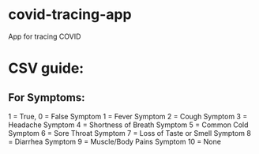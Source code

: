 # covid-tracing-app
App for tracing COVID
# CSV guide:
## For Symptoms:
1 = True, 0 = False
Symptom 1     = Fever
Symptom 2     = Cough
Symptom 3     = Headache
Symptom 4     = Shortness of Breath
Symptom 5     = Common Cold
Symptom 6     = Sore Throat
Symptom 7     = Loss of Taste or Smell
Symptom 8     = Diarrhea
Symptom 9     = Muscle/Body Pains
Symptom 10    = None
